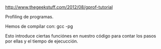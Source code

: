 http://www.thegeekstuff.com/2012/08/gprof-tutorial

Profiling de programas.

Hemos de compilar con:
gcc -pg

Esto introduce ciertas funciónes en nuestro código para contar los pasos por ellas y el tiempo de ejecucción.
